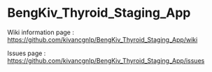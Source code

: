 # BengKiv_Thyroid_Staging_App

Wiki information page : https://github.com/kivancgnlp/BengKiv_Thyroid_Staging_App/wiki

Issues page : https://github.com/kivancgnlp/BengKiv_Thyroid_Staging_App/issues

